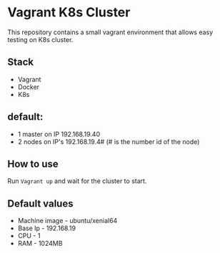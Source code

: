 # Vagrant K8s Cluster #

This repository contains a small vagrant environment that allows easy testing on K8s cluster.

## Stack ##
- Vagrant
- Docker
- K8s

## default: ##
* 1 master on IP 192.168.19.40
* 2 nodes on IP's 192.168.19.4# (# is the number id of the node)


## How to use ##
Run ```Vagrant up``` and wait for the cluster to start.


## Default values ##
* Machine image - ubuntu/xenial64
* Base Ip - 192.168.19
* CPU - 1
* RAM - 1024MB